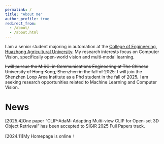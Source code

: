 ```yaml
---
permalink: /
title: "About me"
author_profile: true
redirect_from: 
  - /about/
  - /about.html
---
```

I am a senior student majoring in automation at the [College of Engineering](https://cet.hzau.edu.cn/), [Huazhong Agricultural University](https://www.hzau.edu.cn/). My research interests focus on Computer Vision, specifically open-world vision and multi-modal learning. 

~~I will pursue the M.SC. in Communications Engineering at The Chinese University of Hong Kong, Shenzhen in the fall of 2025.~~ I will join the Shenzhen Loop Area Institute as a Phd student in the fall of 2025. I am seeking research opportunities related to Machine Learning and Computer Vision.



News
======

[2025.4]One paper “CLIP-AdaM: Adapting Multi-view CLIP for Open-set 3D Object Retrieval” has been accepted to SIGIR 2025 Full Papers track.

[2024.11]My Homepage is online！




